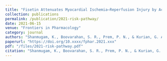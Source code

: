 ```yaml
---
title: "Fisetin Attenuates Myocardial Ischemia–Reperfusion Injury by Activating the Reperfusion Injury Salvage Kinase (RISK) Pathway"
collection: publications
permalink: /publication/2021-risk-pathway/
date: 2021-06-15
venue: "Frontiers in Pharmacology"
category: journal
authors: "Shanmugam, K., Boovarahan, S. R., Prem, P. N., & Kurian, G. A."
paperurl: "https://doi.org/10.xxxx/fphar.2021.xxx"
pdf: "/files/2021-risk-pathway.pdf"
citation: "Shanmugam, K., Boovarahan, S. R., Prem, P. N., & Kurian, G. A. (2021). Fisetin attenuates myocardial ischemia–reperfusion injury by activating the reperfusion injury salvage kinase (RISK) pathway. *Frontiers in Pharmacology*, 2021. https://doi.org/10.xxxx/fphar.2021.xxx"
---
```

